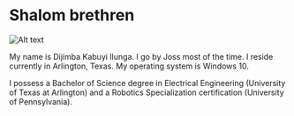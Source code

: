 # Shalom brethren
![Alt text](C:\Users\dijim\Downloads\7452386316_928c2b552d_b.jpg)

My name is Dijimba Kabuyi Ilunga. I go by Joss most of the time. I reside currently in Arlington, Texas. My operating system is Windows 10.

I possess a Bachelor of Science degree in Electrical Engineering (University of Texas at Arlington) and a Robotics Specialization certification (University of Pennsylvania).
